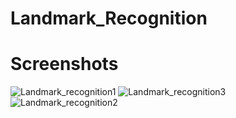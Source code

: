 # Landmark_Recognition
# Screenshots

![Landmark_recognition1](https://github.com/rasel-093/LandMark_RecogNition/assets/117844325/1025bbd9-a591-4970-b94a-727657bb5c14)
![Landmark_recognition3](https://github.com/rasel-093/LandMark_RecogNition/assets/117844325/2767e866-a9c0-4237-8448-264d80b13b46)
![Landmark_recognition2](https://github.com/rasel-093/LandMark_RecogNition/assets/117844325/c5d1f357-6c2d-4b1a-bd1c-ecd68ccdaa3f)
